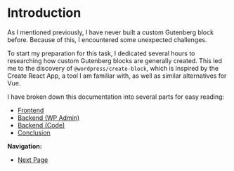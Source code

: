 # Introduction

As I mentioned previously, I have never built a custom Gutenberg block before. Because of this, I encountered some unexpected challenges.

To start my preparation for this task, I dedicated several hours to researching how custom Gutenberg blocks are generally created. This led me to the discovery of `@wordpress/create-block`, which is inspired by the Create React App, a tool I am familiar with, as well as similar alternatives for Vue.

I have broken down this documentation into several parts for easy reading:

- [Frontend](frontend.md)
- [Backend (WP Admin)](backend-wp.md)
- [Backend (Code)](backend-code.md)
- [Conclusion](conclusion.md)

**Navigation:**
- [Next Page](frontend.md)